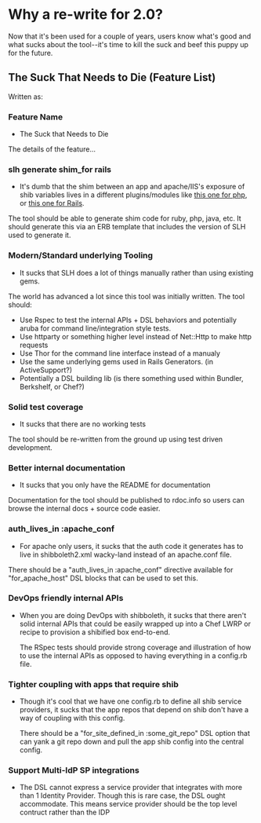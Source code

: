 Why a re-write for 2.0?
=======================

Now that it's been used for a couple of years, users know
what's good and what sucks about the tool--it's time to kill the suck
and beef this puppy up for the future.


The Suck That Needs to Die (Feature List)
--------------------------

Written as:

### Feature Name

* The Suck that Needs to Die

The details of the feature...

### slh generate shim_for rails

* It's dumb that the shim between an app and apache/IIS's exposure of shib
variables lives in a different plugins/modules like [this one for php](https://github.com/umn-asr/php_shib_apache_auth_helpers), or [this one for Rails](https://github.com/umn-asr/umn_shib_auth).

The tool should be able to generate shim code for ruby, php, java, etc.  It should generate this via an ERB template that includes the version of SLH used to generate it.

### Modern/Standard underlying Tooling

* It sucks that SLH does a lot of things manually rather than using
  existing gems. 

The world has advanced a lot since this tool was initially written. The
tool should:
* Use Rspec to test the internal APIs + DSL behaviors and potentially
  aruba for command line/integration style tests.
* Use httparty or something higher level instead of Net::Http to make
  http requests
* Use Thor for the command line interface instead of a manualy
* Use the same underlying gems used in Rails Generators. (in ActiveSupport?)
* Potentially a DSL building lib (is there something used within Bundler, Berkshelf, or Chef?)

### Solid test coverage

* It sucks that there are no working tests

The tool should be re-written from the ground up using test driven
development.

### Better internal documentation

* It sucks that you only have the README for documentation

Documentation for the tool should be published to rdoc.info so users can
browse the internal docs + source code easier.

### auth_lives_in :apache_conf
* For apache only users, it sucks that the auth code it generates
  has to live in shibboleth2.xml wacky-land instead of an apache.conf file.

There should be a "auth_lives_in :apache_conf" directive available for "for_apache_host" DSL blocks that can be used to set this.

### DevOps friendly internal APIs
* When you are doing DevOps with shibboleth, it sucks that there aren't
solid internal APIs that could be easily wrapped up into a Chef LWRP or
recipe to provision a shibified box end-to-end.

    The RSpec tests should provide strong coverage and illustration of
how to use the internal APIs as opposed to having everything in a
config.rb file.

### Tighter coupling with apps that require shib

* Though it's cool that we have one config.rb to define all shib service
providers, it sucks that the app repos that depend on shib don't have a
way of coupling with this config.

    There should be a "for_site_defined_in :some_git_repo" DSL option
    that can yank a git repo down and pull the app shib config into
    the central config. 

### Support Multi-IdP SP integrations

* The DSL cannot express a service provider that integrates with more
than 1 Identity Provider. Though this is rare case, the DSL ought
accommodate. This means service provider should be the top level
contruct rather than the IDP
